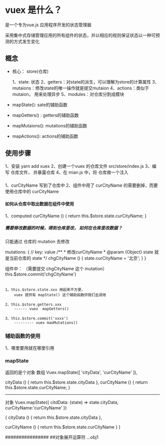 # vuex 是什么？
  是一个专为vue.js 应用程序开发的状态管理器

  采用集中式存储管理应用的所有组件的状态，并以相应的规则保证状态以一种可预测的方式发生变化

## 概念
  - 核心： store(仓库)

    1、state: 状态
    2、getters：对state的派生，可以理解为store的计算属性
    3、mutaions：修改state的唯一操作就是提交mutaion
    4、actions：类似于mutaion， 用来处理异步
    5、modules：对仓库分割成模块

  - mapState(): sate的辅助函数
  - mapGetters() : getters的辅助函数
  - mapMutaions(): mutations的辅助函数
  - mapActions(): actions的辅助函数

## 使用步骤

  1、安装 yarn add xuex
  2、创建一个vuex 的仓库文件 src/store/index.js
  3、编写 仓库文件， 并暴露仓库
  4、在 mian.js 中，将 仓库做一个注入

###
  1、curCityName 写到了仓库中
  2、组件中用了 curCityName 的需要删掉，而要使用仓库中的 curCityName

#### 如何从仓库中取出数据在组件中使用
  1、computed
    curCityName () {
      return this.$store.state.curCityName;
    }


##### 需要修改数据的时候，得到仓库里改， 如何在仓库里改数据？
  只能通过 仓库的 mutation 去修改

   mutations: {
    // key: value
    /**
     * 修改curCityName
     * @param {Object} state 就是当前仓库的 state
     */
    chgCityName () {
      state.curCityName = '北京';
    }
  }

  组件中： （需要提交 chgCityName 这个 mutation）
  this.$store.commit('chgCityName')


  ######
    1、this.$store.state.xxx 用起来不方便，
        vuex 提供有 mapState() 这个辅助函数供我们去调用

    2、this.$store.getters.xxx
        ------ vuex  mapGetters()

    3、this.$store.commit('xxxx')
        --------- vuex maoMutations()

### 辅助函数的使用
  1、哪里要用就在哪里引用

### mapState
  返回的是个对象
数组
  Vuex.mapState([
    'cityData',
    'curCityName'
  ]),

  cityData () {
    return this.$store.state.cityData
  },
  curCityName () {
    return this.$store.state.curCityName;
  }

---------------------------------------
对象
Vuex.mapState({
  citdData: (state) => state.cityData,
  curCityName:'curCityName'
})

{
  cityData () {
    return this.$store.state.cityData
  },

  curCityName () {
    return this.$store.state.curCityName
  }
}




################
  ##对象展开运算符
    ...obj1
